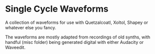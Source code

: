 
# Single Cycle Waveforms

A collection of waveforms for use with Quetzalcoatl, Xoltol, Shapey or whatever else you fancy.

The waveforms are mostly adapted from recordings of old synths, with handful (misc folder) being generated digital with either Audacity or Waveedit.


